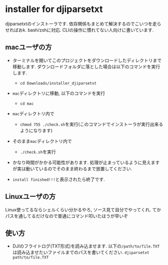 # installer for djiparsetxt
djiparsetxtのインストーラです. 依存関係もまとめて解決するのでこいつを走らせればおk. bash/zshに対応. 
CLIの操作に慣れてない人向けに書いています. 

## macユーザの方
- ターミナルを開いてこのプロジェクトをダウンロードしたディレクトリまで移動します. ダウンロードフォルダに落とした場合は以下のコマンドを実行します.
    - ```cd Downloads/installer_djiparsetxt```
- ```mac```ディレクトリに移動, 以下のコマンドを実行
    - ```cd mac```
- ```mac```ディレクトリ内で
    - ```chmod 755 ./check.sh```を実行(このコマンドでインストーラが実行出来るようになります)
- そのまま```mac```ディレクトリ内で
    - ```./check.sh```を実行
- かなり時間がかかる可能性があります. 処理が止まっているように見えますが実は動いているのでそのまま終わるまで放置してください. 

- ```install finished!!!```と表示されたら終了です. 


## Linuxユーザの方
Linux使ってるならシェルくらい分かるやろ, ソース見て自分でやってくれ. てかパスを通してるだけなので普通にコマンド叩いたほうが早いぞ

## 使い方
- DJIのフライトログ(TXT形式)を読み込ませます. 以下の```/path/to/file.TXT```は読み込ませたいファイルまでのパスを書いてください.
```djiparsetxt path/to/file.TXT```

    
